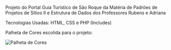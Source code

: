 Projeto do Portal Guia Turístico de São Roque da Matéria de Padrões de Projetos de Sítios II e Estrutura de Dados dos Professores Rubens e Adriana

Tecnologias Usadas: HTML, CSS e PHP (Includes)

Palheta de Cores escolida para o projeto:

![Palheta de Cores](https://github.com/user-attachments/assets/a001f12b-b700-493d-af5b-bb088a1c911a)
